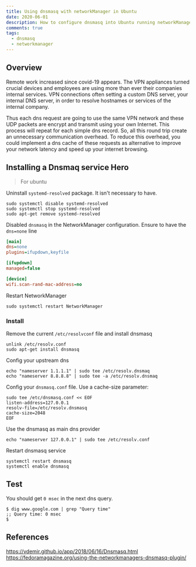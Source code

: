 ```yaml
---
title: Using dnsmasq with networkManager in Ubuntu
date: 2020-06-01
description: How to configure dnsmasq into Ubuntu running networkManager
comments: true
tags:
  - dnsmasq
  - networkmanager
---
```


## Overview 

Remote work increased since covid-19 appears. The VPN appliances turned crucial devices and employees are using more than ever their companies internal services. VPN connections often setting a custom DNS server, your internal DNS server, in order to resolve hostnames or services of the internal company.

Thus each dns request are going to use the same VPN network and these UDP packets are encrypt and transmit using your own Internet. This process will repeat for each simple dns record. So, all this round trip create an unnecessary communication overhead. To reduce this overhead, you could implement a dns cache of these requests as alternative to improve your network latency and speed up your internet browsing.

## Installing a Dnsmaq service Hero

> For ubuntu 

Uninstall `systemd-resolved` package. It isn't necessary to have.

```shell
sudo systemctl disable systemd-resolved
sudo systemctl stop systemd-resolved
sudo apt-get remove systemd-resolved
```

Disabled `dnsmasq` in the NetworkManager configuration. Ensure to have the `dns=none` line

```ini
[main]
dns=none
plugins=ifupdown,keyfile

[ifupdown]
managed=false

[device]
wifi.scan-rand-mac-address=no
```

Restart NetworkManager

```shell
sudo systemctl restart NetworkManager
```

###  Install

Remove the current `/etc/resolvconf` file and install dnsmasq

```shell
unlink /etc/resolv.conf
sudo apt-get install dnsmasq
```

Config your upstream dns
```shell
echo "nameserver 1.1.1.1" | sudo tee /etc/resolv.dnsmaq
echo "nameserver 8.8.8.8" | sudo tee -a /etc/resolv.dnsmaq
```

Config your `dnsmasq.conf` file. Use a cache-size parameter:
```shell
sudo tee /etc/dnsmasq.conf << EOF
listen-address=127.0.0.1
resolv-file=/etc/resolv.dnsmasq
cache-size=2048
EOF
```

Use the dnsmasq as main dns provider
```
echo "nameserver 127.0.0.1" | sudo tee /etc/resolv.conf
```

Restart dnsmasq service
```shell
systemctl restart dnsmasq
systemctl enable dnsmasq
```

## Test

You should get `0 msec` in the next dns query.

```shell
$ dig www.google.com | grep "Query time"
;; Query time: 0 msec
$
```

## References

https://vdemir.github.io/app/2018/06/16/Dnsmasq.html
https://fedoramagazine.org/using-the-networkmanagers-dnsmasq-plugin/


